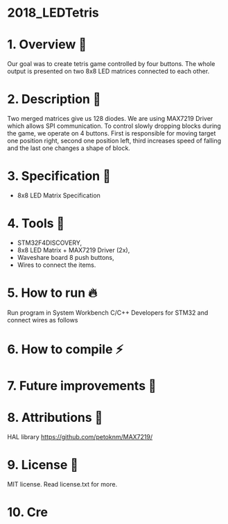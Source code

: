 # 2018_LEDTetris

# 1. Overview 📖

Our goal was to create tetris game controlled by four buttons. The whole output is presented on two 8x8 LED matrices connected to each other.

# 2. Description 📌

Two merged matrices give us 128 diodes. We are using MAX7219 Driver which allows SPI communication. To control slowly dropping blocks during the game, we operate on 4 buttons. First is responsible for moving target one position right, second one position left, third increases speed of falling and the last one changes a shape of block.

# 3. Specification 📃

- 8x8 LED Matrix Specification



# 4. Tools 🔧

- STM32F4DISCOVERY,
- 8x8 LED Matrix + MAX7219 Driver (2x),
- Waveshare board 8 push buttons,
- Wires to connect the items.

# 5. How to run 🔥

Run program in System Workbench C/C++ Developers for STM32 and connect wires as follows





# 6. How to compile ⚡️

# 7. Future improvements 🔨

# 8. Attributions 💾

HAL library https://github.com/petoknm/MAX7219/

# 9. License 📑

MIT license. Read license.txt for more.

# 10. Cre
